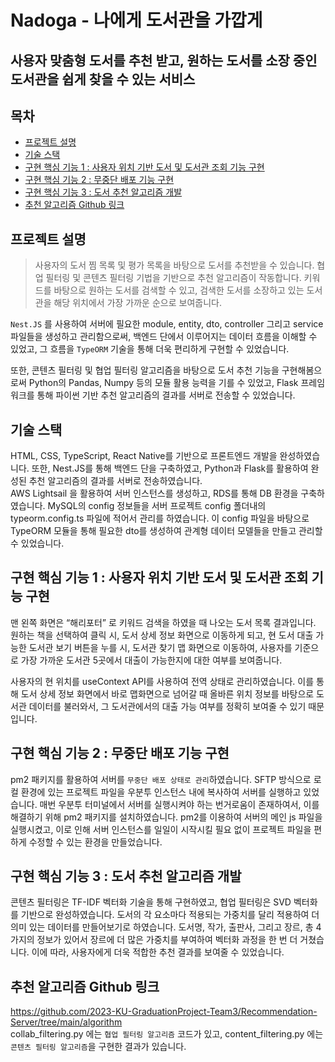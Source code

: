 # Nadoga - 나에게 도서관을 가깝게
## 사용자 맞춤형 도서를 추천 받고, 원하는 도서를 소장 중인 도서관을 쉽게 찾을 수 있는 서비스

## 목차
- [프로젝트 설명](#프로젝트-설명)  
- [기술 스택](#기술-스택)  
- [구현 핵심 기능 1 : 사용자 위치 기반 도서 및 도서관 조회 기능 구현](#구현-핵심-기능-1-:-사용자-위치-기반-도서-및-도서관-조회-기능-구현)
- [구현 핵심 기능 2 : 무중단 배포 기능 구현](#구현-핵심-기능-2-:-무중단-배포-기능-구현)
- [구현 핵심 기능 3 : 도서 추천 알고리즘 개발](#구현-핵심-기능-3-:-도서-추천-알고리즘-개발)
- [추천 알고리즘 Github 링크](#추천-알고리즘-Github-링크)

## 프로젝트 설명

> 사용자의 도서 찜 목록 및 평가 목록을 바탕으로 도서를 추천받을 수 있습니다. 협업 필터링 및 콘텐츠 필터링 기법을 기반으로 추천 알고리즘이 작동합니다. 키워드를 바탕으로 원하는 도서를 검색할 수 있고, 검색한 도서를 소장하고 있는 도서관을 해당 위치에서 가장 가까운 순으로 보여줍니다.  

`Nest.JS` 를 사용하여 서버에 필요한 module, entity, dto, controller 그리고 service 파일들을 생성하고 관리함으로써, 백엔드 단에서 이루어지는 데이터 흐름을 이해할 수 있었고, 그 흐름을 `TypeORM` 기술을 통해 더욱 편리하게 구현할 수 있었습니다.

또한, 콘텐츠 필터링 및 협업 필터링 알고리즘을 바탕으로 도서 추천 기능을 구현해봄으로써 Python의 Pandas, Numpy 등의 모듈 활용 능력을 기를 수 있었고, Flask 프레임워크를 통해 파이썬 기반 추천 알고리즘의 결과를 서버로 전송할 수 있었습니다.


## 기술 스택

HTML, CSS, TypeScript, React Native를 기반으로 프론트엔드 개발을 완성하였습니다. 또한, Nest.JS를 통해 백엔드 단을 구축하였고, Python과 Flask를 활용하여 완성된 추천 알고리즘의 결과를 서버로 전송하였습니다.  
AWS Lightsail 을 활용하여 서버 인스턴스를 생성하고, RDS를 통해 DB 환경을 구축하였습니다. MySQL의 config 정보들을 서버 프로젝트 config 폴더내의 typeorm.config.ts 파일에 적어서 관리를 하였습니다. 이 config 파일을 바탕으로 TypeORM 모듈을 통해 필요한 dto를 생성하여 관계형 데이터 모델들을 만들고 관리할 수 있었습니다.

## 구현 핵심 기능 1 : 사용자 위치 기반 도서 및 도서관 조회 기능 구현

맨 왼쪽 화면은 “해리포터” 로 키워드 검색을 하였을 때 나오는 도서 목록 결과입니다. 원하는 책을 선택하여 클릭 시, 도서 상세 정보 화면으로 이동하게 되고, 현 도서 대출 가능한 도서관 보기 버튼을 누를 시, 도서관 찾기 맵 화면으로 이동하여, 사용자를 기준으로 가장 가까운 도서관 5곳에서 대출이 가능한지에 대한 여부를 보여줍니다.

사용자의 현 위치를 useContext API를 사용하여 전역 상태로 관리하였습니다. 이를 통해 도서 상세 정보 화면에서 바로 맵화면으로 넘어갈 때 올바른 위치 정보를 바탕으로 도서관 데이터를 불러와서, 그 도서관에서의 대출 가능 여부를 정확히 보여줄 수 있기 때문입니다.

## 구현 핵심 기능 2 : 무중단 배포 기능 구현

pm2 패키지를 활용하여 서버를 `무중단 배포 상태로 관리`하였습니다. SFTP 방식으로 로컬 환경에 있는 프로젝트 파일을 우분투 인스턴스 내에 복사하여 서버를 실행하고 있었습니다. 매번 우분투 터미널에서 서버를 실행시켜야 하는 번거로움이 존재하여서, 이를 해결하기 위해 pm2 패키지를 설치하였습니다. pm2를 이용하여 서버의 메인 js 파일을 실행시켰고, 이로 인해 서버 인스턴스를 일일이 시작시킬 필요 없이 프로젝트 파일을 편하게 수정할 수 있는 환경을 만들었습니다.

## 구현 핵심 기능 3 : 도서 추천 알고리즘 개발
콘텐츠 필터링은 TF-IDF 벡터화 기술을 통해 구현하였고, 협업 필터링은 SVD 벡터화를 기반으로 완성하였습니다. 도서의 각 요소마다 적용되는 가중치를 달리 적용하여 더 의미 있는 데이터를 만들어보기로 하였습니다. 도서명, 작가, 출판사, 그리고 장르, 총 4가지의 정보가 있어서 장르에 더 많은 가중치를 부여하여 벡터화 과정을 한 번 더 거쳤습니다. 이에 따라, 사용자에게 더욱 적합한 추천 결과를 보여줄 수 있었습니다.

## 추천 알고리즘 Github 링크
https://github.com/2023-KU-GraduationProject-Team3/Recommendation-Server/tree/main/algorithm  
collab_filtering.py 에는 `협업 필터링 알고리즘` 코드가 있고, content_filtering.py 에는 `콘텐츠 필터링 알고리즘`을 구현한 결과가 있습니다. 
